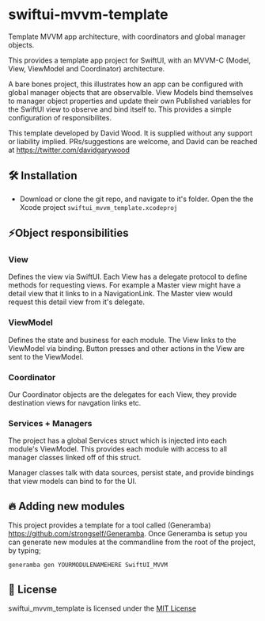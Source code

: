# swiftui-mvvm-template
Template MVVM app architecture, with coordinators and global manager objects.

This provides a template app project for SwiftUI, with an MVVM-C (Model, View, ViewModel and Coordinator) architecture.  

A bare bones project, this illustrates how an app can be configured with global manager objects that are observalble. View Models bind themselves to manager object properties and update their own Published variables for the SwiftUI view to observe and bind itself to. This provides a simple configuration of responsibilites.

This template developed by David Wood. It is supplied without any support or liability implied. PRs/suggestions are welcome, and David can be reached at https://twitter.com/davidgarywood

## 🛠 Installation
- Download or clone the git repo, and navigate to it's folder. Open the the Xcode project `swiftui_mvvm_template.xcodeproj`

## ⚡️Object responsibilities

### View
Defines the view via SwiftUI.  Each View has a delegate protocol to define methods for requesting views. For example a Master view might have a detail view that it links to in a NavigationLink. The Master view would request this detail view from it's delegate.

### ViewModel
Defines the state and business for each module. The View links to the ViewModel via binding. Button presses and other actions in the View are sent to the ViewModel.

### Coordinator
Our Coordinator objects are the delegates for each View, they provide destination views for navgation links etc.

### Services + Managers
The project has a global Services struct which is injected into each module's ViewModel. This provides each module with access to all manager classes linked off of this struct.

Manager classes talk with data sources, persist state, and provide bindings that view models can bind to for the UI.

## 🔥 Adding new modules
This project provides a template for a tool called (Generamba) https://github.com/strongself/Generamba. Once Generamba is setup you can generate new modules at the commandline from the root of the project, by typing;

`generamba gen YOURMODULENAMEHERE SwiftUI_MVVM`

## 🤖 License

swiftui_mvvm_template is licensed under the [MIT License](LICENSE.md)
